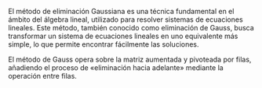 El método de eliminación Gaussiana es una técnica fundamental en el ámbito del álgebra lineal, utilizado para resolver sistemas de ecuaciones lineales. 
Este método, también conocido como eliminación de Gauss, busca transformar un sistema de ecuaciones lineales en uno equivalente más simple, lo que permite encontrar fácilmente las soluciones.

El método de Gauss opera sobre la matriz aumentada y pivoteada por filas, añadiendo el proceso de «eliminación hacia adelante» mediante la operación entre filas.
